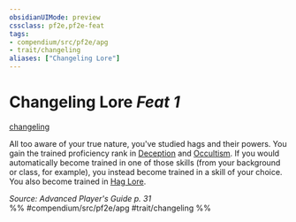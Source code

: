 ```yaml
---
obsidianUIMode: preview
cssclass: pf2e,pf2e-feat
tags:
- compendium/src/pf2e/apg
- trait/changeling
aliases: ["Changeling Lore"]
---
```

# Changeling Lore  *Feat 1*  
[changeling](rules/traits/changeling-b1.md)  


All too aware of your true nature, you've studied hags and their powers. You gain the trained proficiency rank in [Deception](compendium/skills.md#Deception) and [Occultism](compendium/skills.md#Occultism). If you would automatically become trained in one of those skills (from your background or class, for example), you instead become trained in a skill of your choice. You also become trained in [Hag Lore](compendium/skills.md#Lore).

*Source: Advanced Player's Guide p. 31*  
%% #compendium/src/pf2e/apg #trait/changeling %%